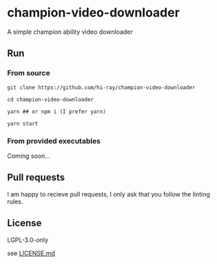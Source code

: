 # champion-video-downloader

A simple champion ability video downloader

## Run

### From source

```shell
git clone https://github.com/hi-ray/champion-video-downloader

cd champion-video-downloader

yarn ## or npm i (I prefer yarn)

yarn start
```
### From provided executables

Coming soon...

## Pull requests
I am happy to recieve pull requests, I only ask that you follow the linting rules.

## License
LGPL-3.0-only 

see [LICENSE.md](./LICENSE.md)


